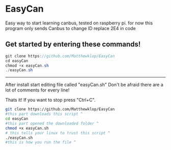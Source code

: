 # EasyCan
Easy way to start learning canbus, tested on raspberry pi.
for now this program only sends Canbus
to change ID replace 2E4 in code

Get started by entering these commands!
--------------------------------------
  ```java
git clone https://github.com/Matthewklop/EasyCan
cd easyCan
chmod +x easyCan.sh
./easyCan.sh
```
--------------------------------------
After install start editing file called "easyCan.sh"
Don't be afraid there are a lot of comments for every line!

Thats it! If you want to stop press "Ctrl+C".

  ```bash
git clone https://github.com/Matthewklop/EasyCan
#this part downloads this script ^
cd easyCan
#this part opened the downloaded folder ^
chmod +x easyCan.sh
# this tells your linux to trust this script ^
./easyCan.sh
#this is how you run the file ^
```
